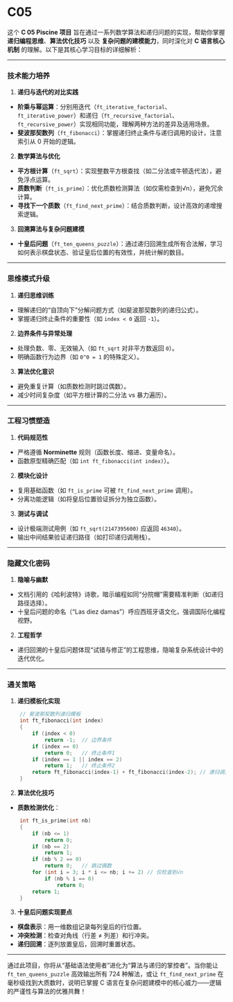 # C05

这个 **C 05 Piscine 项目** 旨在通过一系列数学算法和递归问题的实现，帮助你掌握 **递归编程思维**、**算法优化技巧** 以及 **复杂问题的建模能力**，同时深化对 **C 语言核心机制** 的理解。以下是其核心学习目标的详细解析：

---

### **技术能力培养**
1. **递归与迭代的对比实践**
- **阶乘与幂运算**：分别用迭代（`ft_iterative_factorial`、`ft_iterative_power`）和递归（`ft_recursive_factorial`、`ft_recursive_power`）实现相同功能，理解两种方法的差异及适用场景。
- **斐波那契数列**（`ft_fibonacci`）：掌握递归终止条件与递归调用的设计，注意索引从 0 开始的逻辑。

2. **数学算法与优化**
- **平方根计算**（`ft_sqrt`）：实现整数平方根查找（如二分法或牛顿迭代法），避免浮点运算。
- **质数判断**（`ft_is_prime`）：优化质数检测算法（如仅需检查到√n），避免冗余计算。
- **寻找下一个质数**（`ft_find_next_prime`）：结合质数判断，设计高效的递增搜索逻辑。

3. **回溯算法与复杂问题建模**
- **十皇后问题**（`ft_ten_queens_puzzle`）：通过递归回溯生成所有合法解，学习如何表示棋盘状态、验证皇后位置的有效性，并统计解的数目。

---

### **思维模式升级**
1. **递归思维训练**
- 理解递归的“自顶向下”分解问题方式（如斐波那契数列的递归公式）。
- 掌握递归终止条件的重要性（如 `index < 0` 返回 `-1`）。  

2. **边界条件与异常处理**
- 处理负数、零、无效输入（如 `ft_sqrt` 对非平方数返回 `0`）。
- 明确函数行为边界（如 `0^0 = 1` 的特殊定义）。  

3. **算法优化意识**
- 避免重复计算（如质数检测时跳过偶数）。
- 减少时间复杂度（如平方根计算的二分法 vs 暴力遍历）。

---

### **工程习惯塑造**
1. **代码规范性**
- 严格遵循 **Norminette** 规则（函数长度、缩进、变量命名）。
- 函数原型精确匹配（如 `int ft_fibonacci(int index)`）。

2. **模块化设计**
- 复用基础函数（如 `ft_is_prime` 可被 `ft_find_next_prime` 调用）。
- 分离功能逻辑（如将皇后位置验证拆分为独立函数）。

3. **测试与调试**
- 设计极端测试用例（如 `ft_sqrt(2147395600)` 应返回 `46340`）。
- 输出中间结果验证递归路径（如打印递归调用栈）。

---

### **隐藏文化密码**
1. **隐喻与幽默**
- 文档引用的《哈利波特》诗歌，暗示编程如同“分院帽”需要精准判断（如递归路径选择）。
- 十皇后问题的命名（“Las diez damas”）呼应西班牙语文化，强调国际化编程视野。

2. **工程哲学**
- 递归回溯的十皇后问题体现“试错与修正”的工程思维，隐喻复杂系统设计中的迭代优化。

---

### **通关策略**
1. **递归模板化实现**
```c
	// 斐波那契数列递归模板
	int	ft_fibonacci(int index)
	{
		if (index < 0)
			return -1;	// 边界条件
		if (index == 0)
			return 0;	// 终止条件1
		if (index == 1 || index == 2)
			return 1;	// 终止条件2
		return ft_fibonacci(index-1) + ft_fibonacci(index-2); // 递归调用
	}
```

2. **算法优化技巧**
- **质数检测优化**：
```c
	int	ft_is_prime(int nb)
	{
		if (nb <= 1)
			return 0;
		if (nb == 2)
			return 1;
		if (nb % 2 == 0)
			return 0;	// 跳过偶数
		for (int i = 3; i * i <= nb; i += 2) // 仅检查到√n
			if (nb % i == 0)
				return 0;
		return 1;
	}
```

3. **十皇后问题实现要点**
- **棋盘表示**：用一维数组记录每列皇后的行位置。
- **冲突检测**：检查对角线（行差 ≠ 列差）和行冲突。
- **递归回溯**：逐列放置皇后，回溯时重置状态。

---

通过此项目，你将从“基础语法使用者”进化为“算法与递归的掌控者”。当你能让 `ft_ten_queens_puzzle` 高效输出所有 724 种解法，或让 `ft_find_next_prime` 在毫秒级找到大质数时，说明已掌握 C 语言在复杂问题建模中的核心威力——逻辑的严谨性与算法的优雅共舞！
